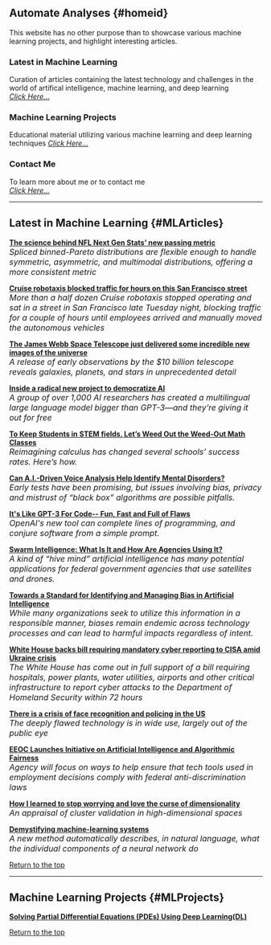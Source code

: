 ## Automate Analyses {#homeid}

This website has no other purpose than to showcase various machine learning projects, and highlight interesting articles.

### Latest in Machine Learning

Curation of articles containing the latest technology and challenges in the world of artifical intelligence, machine learning, and deep learning  
*[Click Here...](#MLArticles)*

###  Machine Learning Projects

Educational material utilizing various machine learning and deep learning techniques
*[Click Here...](#MLProjects)*

### Contact Me

To learn more about me or to contact me  
*[Click Here...](https://www.linkedin.com/in/joybrathwaite)*


___


## Latest in Machine Learning {#MLArticles}
**[The science behind NFL Next Gen Stats’ new passing metric](https://www.amazon.science/blog/the-science-behind-nfl-next-gen-stats-new-passing-metric)**  
*<font size = "3">Spliced binned-Pareto distributions are flexible enough to handle symmetric, asymmetric, and multimodal distributions, offering a more consistent metric</font>*

**[Cruise robotaxis blocked traffic for hours on this San Francisco street](https://techcrunch.com/2022/06/30/cruise-robotaxis-blocked-traffic-for-hours-on-this-san-francisco-street/)**  
*<font size = "3">More than a half dozen Cruise robotaxis stopped operating and sat in a street in San Francisco late Tuesday night, blocking traffic for a couple of hours until employees arrived and manually moved the autonomous vehicles</font>*

**[The James Webb Space Telescope just delivered some incredible new images of the universe](https://www.technologyreview.com/2022/07/12/1055846/james-webb-space-telescope-first-observations/)**  
*<font size = "3">A release of early observations by the $10 billion telescope reveals galaxies, planets, and stars in unprecedented detail</font>*

**[Inside a radical new project to democratize AI](https://www.technologyreview.com/2022/07/12/1055817/inside-a-radical-new-project-to-democratize-ai/)**  
*<font size = "3">A group of over 1,000 AI researchers has created a multilingual large language model bigger than GPT-3—and they’re giving it out for free</font>*

**[To Keep Students in STEM fields, Let’s Weed Out the Weed-Out Math Classes](https://www.scientificamerican.com/article/to-keep-students-in-stem-fields-lets-weed-out-the-weed-out-math-classes/)**  
*<font size = "3">Reimagining calculus has changed several schools’ success rates. Here’s how.</font>*

**[Can A.I.-Driven Voice Analysis Help Identify Mental Disorders?](https://www.nytimes.com/2022/04/05/technology/ai-voice-analysis-mental-health.html)**  
*<font size = "3">Early tests have been promising, but issues involving bias, privacy and mistrust of “black box” algorithms are possible pitfalls.</font>*

**[It's Like GPT-3 For Code-- Fun, Fast and Full of Flaws](https://www.wired.com/story/openai-copilot-autocomplete-for-code/?mc_cid=d86a79cc17&mc_eid=47f6641388)**  
*<font size = "3">OpenAI's new tool can complete lines of programming, and conjure software from a simple prompt.</font>*

**[Swarm Intelligence: What Is It and How Are Agencies Using It?](https://fedtechmagazine-com.cdn.ampproject.org/c/s/fedtechmagazine.com/article/2022/02/swarm-intelligence-what-it-and-how-are-agencies-using-it-perfcon?amp)**  
*<font size = "3">A kind of “hive mind” artificial intelligence has many potential applications for federal government agencies that use satellites and drones.</font>*

**[Towards a Standard for Identifying and Managing Bias in Artificial Intelligence](https://nvlpubs.nist.gov/nistpubs/SpecialPublications/NIST.SP.1270.pdf)**   
*<font size = "3">While many organizations seek to utilize this information in a responsible manner, biases remain endemic across technology processes and can lead to harmful impacts regardless of intent.</font>*

**[White House backs bill requiring mandatory cyber reporting to CISA amid Ukraine crisis](https://www.cbsnews.com/news/cyber-reporting-bill-cisa-white-house-support/)**   
*<font size = "3"> The White House has come out in full support of a bill requiring hospitals, power plants, water utilities, airports and other critical infrastructure to report cyber attacks to the Department of Homeland Security within 72 hours</font>*

**[There is a crisis of face recognition and policing in the US](https://www.technologyreview.com/2020/08/14/1006904/there-is-a-crisis-of-face-recognition-and-policing-in-the-us/)**  
*<font size = "3">The deeply flawed technology is in wide use, largely out of the public eye</font>*

**[EEOC Launches Initiative on Artificial Intelligence and Algorithmic Fairness](https://www.eeoc.gov/newsroom/eeoc-launches-initiative-artificial-intelligence-and-algorithmic-fairness)**  
*<font size = "3">Agency will focus on ways to help ensure that tech tools used in employment decisions comply with federal anti-discrimination laws</font>*

**[How I learned to stop worrying and love the curse of dimensionality](https://arxiv.org/abs/2201.05214)**  
*<font size = "3">An appraisal of cluster validation in high-dimensional spaces</font>*

**[Demystifying machine-learning systems](https://news.mit.edu/2022/explainable-machine-learning-0127)**  
*<font size = "3">A new method automatically describes, in natural language, what the individual components of a neural network do</font>*


[Return to the top](#homeid)


___


## Machine Learning Projects {#MLProjects}
**[Solving Partial Differential Equations (PDEs) Using Deep Learning(DL)](https://)**  





[Return to the top](#homeid)
